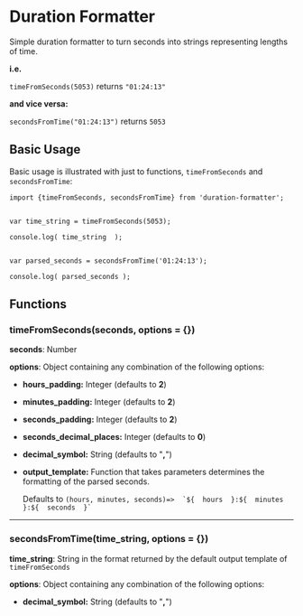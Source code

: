 # Duration Formatter

Simple duration formatter to turn seconds into strings representing lengths of time.

**i.e.**
	
`timeFromSeconds(5053)` returns `"01:24:13"`
	
**and vice versa:**

`secondsFromTime("01:24:13")` returns `5053`


## Basic Usage

Basic usage is illustrated with just to functions, `timeFromSeconds` and `secondsFromTime`:

    import {timeFromSeconds, secondsFromTime} from 'duration-formatter';
	
	
	var time_string = timeFromSeconds(5053);
	
	console.log( time_string  ); 
	
	
	var parsed_seconds = secondsFromTime('01:24:13');
	 
	console.log( parsed_seconds );


## Functions


### timeFromSeconds(seconds, options = {})
	
**seconds**: Number

**options**: Object containing any combination of the following options:

 - **hours_padding:** Integer (defaults to **2**)
 - **minutes_padding:** Integer (defaults to **2**)
 - **seconds_padding:** Integer (defaults to **2**)
 - **seconds_decimal_places:** Integer (defaults to **0**)
 - **decimal_symbol:** String (defaults to "**,**")
- **output_template:** Function that takes parameters determines the formatting of the parsed seconds.

	Defaults to ``(hours, minutes, seconds)=>  `${  hours  }:${  minutes  }:${  seconds  }` ``

---
### secondsFromTime(time_string, options = {})
	
**time_string**: String in the format returned by the default output template of `timeFromSeconds `

**options**: Object containing any combination of the following options:

 - **decimal_symbol:** String (defaults to "**,**")

